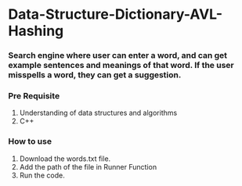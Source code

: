 # Data-Structure-Dictionary-AVL-Hashing

### Search engine where user can enter a word, and can get example sentences and meanings of that word. If the user misspells a word, they can get a suggestion.

### Pre Requisite

1. Understanding of data structures and algorithms
2. C++

### How to use
1. Download the words.txt file.
2. Add the path of the file in Runner Function
3. Run the code.

